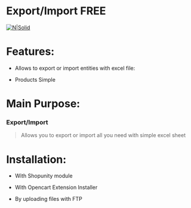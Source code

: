 # Export/Import FREE



[![N|Solid](https://www.opencart.com/application/view/image/icon/opencart-logo.png)](https://www.opencart.com/index.php?route=marketplace/extension/info&extension_id=31328)


# Features:

- Allows to export or import entities with excel file:

- Products Simple


# Main Purpose:

### Export/Import
> Allows you to export or import all you need with simple excel sheet


# Installation:

- With Shopunity module

- With Opencart Extension Installer

- By uploading files with FTP